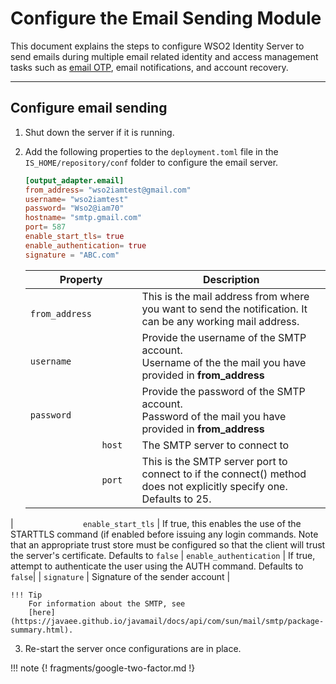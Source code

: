 # Configure the Email Sending Module

This document explains the steps to configure WSO2 Identity Server to send emails during multiple email related identity and access management tasks such as [email OTP](../../../guides/mfa/2fa-email-otp/), email notifications, and account recovery.

----

## Configure email sending

1.  Shut down the server if it is running.
2.  Add the following properties to the `deployment.toml` file in the `IS_HOME/repository/conf` folder to configure the email server.

    ```toml
    [output_adapter.email]
    from_address= "wso2iamtest@gmail.com"
    username= "wso2iamtest"
    password= "Wso2@iam70"
    hostname= "smtp.gmail.com"
    port= 587
    enable_start_tls= true
    enable_authentication= true
    signature = "ABC.com"
    ```
    
    |                    Property                       |                Description                     |
    |---------------------------------------------------|------------------------------------------------|
    | `               from_address                `     | This is the mail address from where you want to send the notification. It can be any working mail address. |
    | `               username                    `     | Provide the username of the SMTP account. <br/> Username of the the mail you have provided in **from_address**    |
    | `               password                        ` | Provide the password of the SMTP account. <br/> Password of the mail you have provided in **from_address**     |
    | `               host                        ` | The SMTP server to connect to |
    | `               port                         `|This is the SMTP server port to connect to if the connect() method does not explicitly specify one. Defaults to 25. |
   | `               enable_start_tls`            | If true, this enables the use of the STARTTLS command (if enabled before issuing any login commands. Note that an appropriate trust store must be configured so that the client will trust the server's certificate. Defaults to `false`
   | `enable_authentication`                      | If true, attempt to authenticate the user using the AUTH command. Defaults to `false`|
   | `signature`                                   | Signature of the sender account |
    
    !!! Tip 
        For information about the SMTP, see
        [here](https://javaee.github.io/javamail/docs/api/com/sun/mail/smtp/package-summary.html).
        
3. Re-start the server once configurations are in place.

!!! note 
    {! fragments/google-two-factor.md !}
    